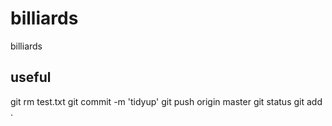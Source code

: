 # billiards
billiards

## useful

git rm test.txt
git commit -m 'tidyup'
git push origin master
git status
git add .
